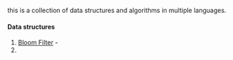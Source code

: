  this is a collection of data structures and algorithms in multiple languages.

 #### Data structures
 1. [Bloom Filter](data-structures/bloom_filter/bloomFilter.md) - 
 2. []()